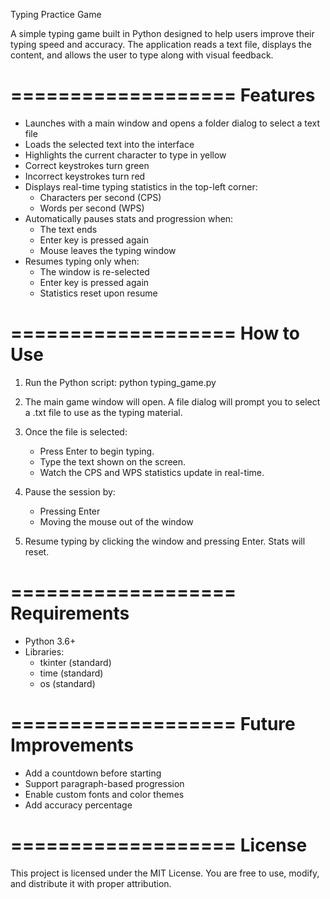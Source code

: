 Typing Practice Game

A simple typing game built in Python designed to help users improve their typing speed and accuracy. 
The application reads a text file, displays the content, and allows the user to type along with visual feedback.

===================
Features
===================

- Launches with a main window and opens a folder dialog to select a text file
- Loads the selected text into the interface
- Highlights the current character to type in yellow
- Correct keystrokes turn green
- Incorrect keystrokes turn red
- Displays real-time typing statistics in the top-left corner:
  - Characters per second (CPS)
  - Words per second (WPS)
- Automatically pauses stats and progression when:
  - The text ends
  - Enter key is pressed again
  - Mouse leaves the typing window
- Resumes typing only when:
  - The window is re-selected
  - Enter key is pressed again
  - Statistics reset upon resume

===================
How to Use
===================

1. Run the Python script:
   python typing_game.py

2. The main game window will open. A file dialog will prompt you to select a .txt file to use as the typing material.

3. Once the file is selected:
   - Press Enter to begin typing.
   - Type the text shown on the screen.
   - Watch the CPS and WPS statistics update in real-time.

4. Pause the session by:
   - Pressing Enter
   - Moving the mouse out of the window

5. Resume typing by clicking the window and pressing Enter. Stats will reset.

===================
Requirements
===================

- Python 3.6+
- Libraries:
  - tkinter (standard)
  - time (standard)
  - os (standard)

===================
Future Improvements
===================

- Add a countdown before starting
- Support paragraph-based progression
- Enable custom fonts and color themes
- Add accuracy percentage

===================
License
===================

This project is licensed under the MIT License.
You are free to use, modify, and distribute it with proper attribution.
